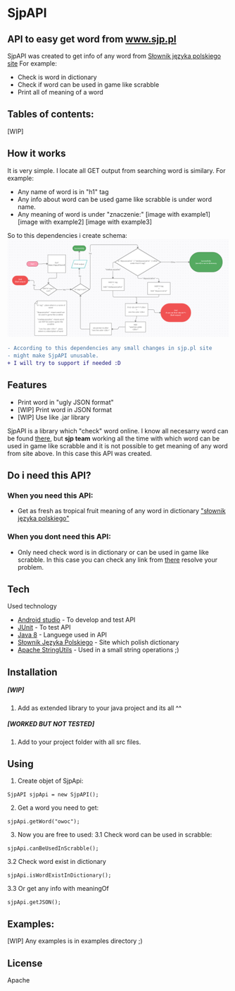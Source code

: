 # SjpAPI
## API to easy get word from www.sjp.pl 

SjpAPI was created to get info of any word from [Słownik języka polskiego site](www.sjp.pl)
For example:
- Check is word in dictionary
- Check if word can be used in game like scrabble
- Print all of meaning of a word
 
## Tables of contents:
[WIP]


## How it works
It is very simple. I locate all GET output from searching word is similary. For example:
- Any name of word is in "h1" tag
- Any info about word can be used game like scrabble is under word name.
- Any meaning of word is under "znaczenie:"
[image with example1]
[image with example2]
[image with example3]

So to this dependencies i create schema:
![schema](https://github.com/GHRik/SjpAPI/blob/main/schema/block_schema.PNG?raw=true)

```diff
- According to this dependencies any small changes in sjp.pl site
- might make SjpAPI unusable.
+ I will try to support if needed :D
```
## Features

- Print word in "ugly JSON format"
- [WIP] Print word in JSON format
- [WIP] Use like .jar library

SjpAPI is a library which "check" word online. 
I know all necesarry word can be found [there](https://sjp.pl/slownik/po.phtml),
but **sjp team** working all the time with which word can be used in game like scrabble and
it is not possible to get meaning of any word from site above.
In this case this API was created.

## Do i need this API?
### When you need this API:
- Get as fresh as tropical fruit meaning of any word in dictionary ["słownik języka polskiego"](https://www.sjp.pl) 

### When you dont need this API:
- Only need check word is in dictionary or can be used in game like scrabble.
In this case you can check any link from [there](https://sjp.pl/slownik/po.phtml)
resolve your problem.

## Tech

Used technology 

- [Android studio](https://developer.android.com/studio) - To develop and test API
- [JUnit](https://junit.org/junit5/) - To test API
- [Java 8](https://java.com/pl/download/help/java8.html) - Languege used in API
- [Słownik Języka Polskiego](https://sjp.pl) - Site which polish dictionary
- [Apache StringUtils](http://commons.apache.org/proper/commons-lang/apidocs/org/apache/commons/lang3/StringUtils.html) - Used in a small string operations ;)  

## Installation

 ##### [WIP]
 1. Add as extended library to your java project and its all ^^

##### [WORKED BUT NOT TESTED]
1. Add to your project folder with all src files.

## Using
1. Create objet of SjpApi:
```
SjpAPI sjpApi = new SjpAPI();
```
2. Get a word you need to get:
```
sjpApi.getWord("owoc");
```
3. Now you are free to used:
3.1 Check word can be used in scrabble:
```
sjpApi.canBeUsedInScrabble();
```
3.2 Check word exist in dictionary
```
sjpApi.isWordExistInDictionary();
```
3.3 Or get any info with meaningOf
```
sjpApi.getJSON();
```

## Examples:
[WIP] Any examples is in examples directory ;)

## License
Apache 